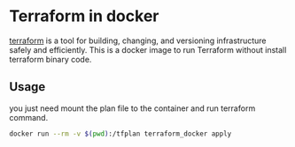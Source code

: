 # Terraform in docker
[terraform](https://www.terraform.io/intro/index.html) is a tool for building, changing, and versioning infrastructure safely and efficiently.
This is a docker image to run Terraform without install terraform binary code.

## Usage
you just need mount the plan file to the container and run terraform command.
```sh
docker run --rm -v $(pwd):/tfplan terraform_docker apply
```
